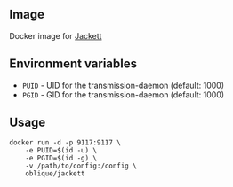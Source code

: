 ## Image

Docker image for [Jackett](https://github.com/Jackett/Jackett)

## Environment variables

* `PUID` - UID for the transmission-daemon (default: 1000)
* `PGID` - GID for the transmission-daemon (default: 1000)

## Usage

```
docker run -d -p 9117:9117 \
    -e PUID=$(id -u) \
    -e PGID=$(id -g) \
    -v /path/to/config:/config \
    oblique/jackett
```
